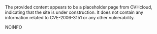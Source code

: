 The provided content appears to be a placeholder page from OVHcloud, indicating that the site is under construction. It does not contain any information related to CVE-2006-3151 or any other vulnerability.

NOINFO